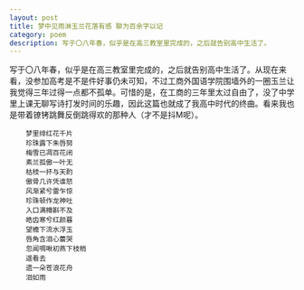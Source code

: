 ```yaml
---
layout: post
title: 梦中见雨淋玉兰花落有感 聊为百余字以记
category: poem
description: 写于〇八年春，似乎是在高三教室里完成的，之后就告别高中生活了。
---
```


写于〇八年春，似乎是在高三教室里完成的，之后就告别高中生活了。从现在来看，没参加高考是不是件好事仍未可知，不过工商外国语学院围墙外的一圈玉兰让我觉得三年过得一点都不孤单。<!--more-->可惜的是，在工商的三年里太过自由了，没了中学里上课无聊写诗打发时间的乐趣，因此这篇也就成了我高中时代的终曲。看来我也是带着镣铐跳舞反倒跳得欢的那种人（才不是抖M呢）。  

		梦里绯红花千片  
		珍珠露下朱唇努  
		梅雪已凋百花闭  
		素兰孤傲一叶无  
		枯枝一抔与天酌  
		傲骨几许凭谁怒  
		风渐紧兮雷乍惊  
		珍珠顿作龙神吐  
		入口满樽斟不及  
		皓齿寒兮红颜暮  
		望檐下流水浮玉  
		唇角含泪心蕾哭  
		忽闻啁啾初燕下枝梢  
		遥看去  
		遗一朵苍浪花舟  
		泪如雨  

